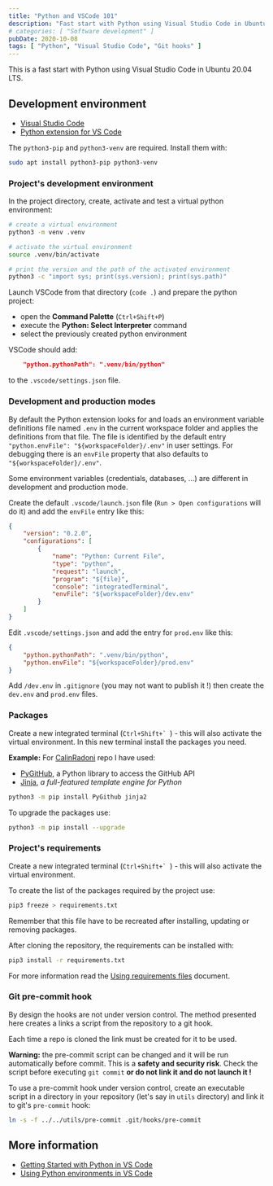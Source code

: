 ```yaml
---
title: "Python and VSCode 101"
description: "Fast start with Python using Visual Studio Code in Ubuntu 20.04 LTS"
# categories: [ "Software development" ]
pubDate: 2020-10-08
tags: [ "Python", "Visual Studio Code", "Git hooks" ]
---
```


This is a fast start with Python using Visual Studio Code in Ubuntu 20.04 LTS.

## Development environment

- [Visual Studio Code](https://code.visualstudio.com/)
- [Python extension for VS Code](https://marketplace.visualstudio.com/items?itemName=ms-python.python)

The `python3-pip` and `python3-venv` are required. Install them with:

```sh
sudo apt install python3-pip python3-venv
```

### Project's development environment

In the project directory, create, activate and test a virtual python environment:

```sh
# create a virtual environment
python3 -m venv .venv

# activate the virtual environment
source .venv/bin/activate

# print the version and the path of the activated environment
python3 -c "import sys; print(sys.version); print(sys.path)"
```

Launch VSCode from that directory (`code .`) and prepare the python project:

- open the **Command Palette** (`Ctrl+Shift+P`)
- execute the **Python: Select Interpreter** command
- select the previously created python environment

VSCode should add:

```json
    "python.pythonPath": ".venv/bin/python"
```

to the `.vscode/settings.json` file.

### Development and production modes

By default the Python extension looks for and loads an environment variable definitions file named `.env` in the current workspace folder and applies the definitions from that file.
The file is identified by the default entry `"python.envFile": "${workspaceFolder}/.env"` in user settings.
For debugging there is an `envFile` property that also defaults to `"${workspaceFolder}/.env"`.

Some environment variables (credentials, databases, ...) are different in development and production mode.

Create the default `.vscode/launch.json` file (`Run > Open configurations` will do it) and add the `envFile` entry like this:

```json
{
    "version": "0.2.0",
    "configurations": [
        {
            "name": "Python: Current File",
            "type": "python",
            "request": "launch",
            "program": "${file}",
            "console": "integratedTerminal",
            "envFile": "${workspaceFolder}/dev.env"
        }
    ]
}
```

Edit `.vscode/settings.json` and add the entry for `prod.env` like this:

```json
{
    "python.pythonPath": ".venv/bin/python",
    "python.envFile": "${workspaceFolder}/prod.env"
}
```

Add `/dev.env` in `.gitignore` (you may not want to publish it !) then create the `dev.env` and `prod.env` files.

### Packages

Create a new integrated terminal (``Ctrl+Shift+` ``) - this will also activate the virtual environment.
In this new terminal install the packages you need.

**Example:** For [CalinRadoni](https://github.com/CalinRadoni/CalinRadoni) repo I have used:

- [PyGitHub](https://github.com/PyGithub/PyGithub), a Python library to access the GitHub API
- [Jinja](https://palletsprojects.com/p/jinja/), *a full-featured template engine for Python*

```sh
python3 -m pip install PyGithub jinja2
```

To upgrade the packages use:

```sh
python3 -m pip install --upgrade
```

### Project's requirements

Create a new integrated terminal (``Ctrl+Shift+` ``) - this will also activate the virtual environment.

To create the list of the packages required by the project use:

```sh
pip3 freeze > requirements.txt
```

Remember that this file have to be recreated after installing, updating or removing packages.

After cloning the repository, the requirements can be installed with:

```sh
pip3 install -r requirements.txt
```

For more information read the [Using requirements files](https://packaging.python.org/guides/installing-using-pip-and-virtual-environments/#using-requirements-files) document.

### Git pre-commit hook

By design the hooks are not under version control. The method presented here creates a links a script from the
repository to a git hook.

Each time a repo is cloned the link must be created for it to be used.

**Warning:** the pre-commit script can be changed and it will be run automatically before commit.
This is a **safety and security risk**. Check the script before executing `git commit` **or do not link
it and do not launch it !**

To use a pre-commit hook under version control, create an executable script in a directory in your repository
(let's say in `utils` directory) and link it to git's `pre-commit` hook:

```sh
ln -s -f ../../utils/pre-commit .git/hooks/pre-commit
```

## More information

- [Getting Started with Python in VS Code](https://code.visualstudio.com/docs/python/python-tutorial)
- [Using Python environments in VS Code](https://code.visualstudio.com/docs/python/environments)
